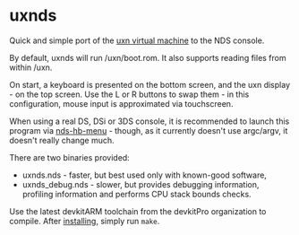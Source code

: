 # uxnds

Quick and simple port of the [uxn virtual machine](https://wiki.xxiivv.com/site/uxn.html) to the
NDS console.

By default, uxnds will run /uxn/boot.rom. It also supports reading files from within /uxn.

On start, a keyboard is presented on the bottom screen, and the uxn display - on the top screen.
Use the L or R buttons to swap them - in this configuration, mouse input is approximated via 
touchscreen.

When using a real DS, DSi or 3DS console, it is recommended to launch this program via
[nds-hb-menu](https://github.com/devkitPro/nds-hb-menu) - though, as it currently doesn't use argc/argv,
it doesn't really change much.

There are two binaries provided:

* uxnds.nds - faster, but best used only with known-good software,
* uxnds_debug.nds - slower, but provides debugging information, profiling information and performs CPU stack bounds checks.

Use the latest devkitARM toolchain from the devkitPro organization to compile. After [installing](https://devkitpro.org/wiki/Getting_Started), simply run `make`.
